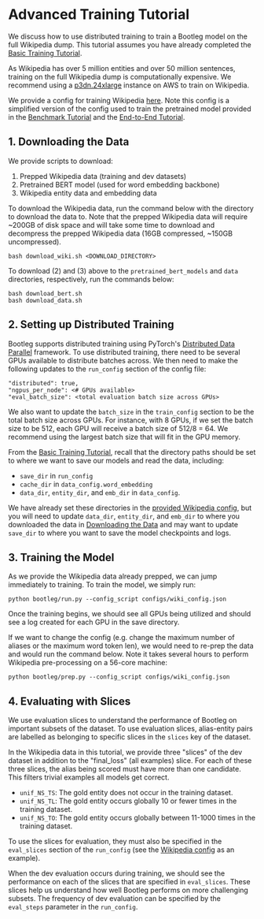 # Advanced Training Tutorial

We discuss how to use distributed training to train a Bootleg model on the full Wikipedia dump. This tutorial assumes you have already completed the [Basic Training Tutorial](basic_training_tutorial.md).

As Wikipedia has over 5 million entities and over 50 million sentences, training on the full Wikipedia dump is computationally expensive. We recommend using a [p3dn.24xlarge](https://aws.amazon.com/ec2/instance-types/p3/) instance on AWS to train on Wikipedia.


We provide a config for training Wikipedia [here](../configs/wiki_config.json). Note this config is a simplified version of the config used to train the pretrained model provided in the [Benchmark Tutorial](benchmark_tutorial.ipynb) and the [End-to-End Tutorial](end2end_ned_tutorial.ipynb).


## 1. Downloading the Data

We provide scripts to download:
1. Prepped Wikipedia data (training and dev datasets)
2. Pretrained BERT model (used for word embedding backbone)
3. Wikipedia entity data and embedding data

To download the Wikipedia data, run the command below with the directory to download the data to. Note that the prepped Wikipedia data will require ~200GB of disk space and will take some time to download and decompress the prepped Wikipedia data (16GB compressed, ~150GB uncompressed).
```
bash download_wiki.sh <DOWNLOAD_DIRECTORY>
```

To download (2) and (3) above to the `pretrained_bert_models` and `data` directories, respectively, run the commands below:
```
bash download_bert.sh
bash download_data.sh
```

## 2. Setting up Distributed Training

Bootleg supports distributed training using PyTorch's [Distributed Data Parallel](https://pytorch.org/docs/stable/notes/ddp.html) framework. To use distributed training, there need to be several GPUs available to distribute batches across. We then need to make the following updates to the  `run_config` section of the config file:
```
"distributed": true,
"ngpus_per_node": <# GPUs available>
"eval_batch_size": <total evaluation batch size across GPUs>
```
We also want to update the `batch_size` in the `train_config` section to be the total batch size across GPUs. For instance, with 8 GPUs, if we set the batch size to be 512, each GPU will receive a batch size of 512/8 = 64. We recommend using the largest batch size that will fit in the GPU memory.

From the [Basic Training Tutorial](basic_training_tutorial.md), recall that the directory paths should be set to where we want to save our models and read the data, including:
  - `save_dir` in `run_config`
  - `cache_dir` in `data_config.word_embedding`
  - `data_dir`, `entity_dir`, and `emb_dir` in `data_config`.

We have already set these directories in the [provided Wikipedia config](../configs/wiki_config.json), but you will need to update `data_dir`, `entity_dir`, and `emb_dir` to where you downloaded the data in [Downloading the Data](#1-downloading-the-data) and may want to update `save_dir` to where you want to save the model checkpoints and logs.

## 3. Training the Model

As we provide the Wikipedia data already prepped, we can jump immediately to training. To train the model, we simply run:

    python bootleg/run.py --config_script configs/wiki_config.json

Once the training begins, we should see all GPUs being utilized and should see a log created for each GPU in the save directory.

If we want to change the config (e.g. change the maximum number of aliases or the maximum word token len), we would need to re-prep the data and would run the command below. Note it takes several hours to perform Wikipedia pre-processing on a 56-core machine:

    python bootleg/prep.py --config_script configs/wiki_config.json

## 4. Evaluating with Slices

We use evaluation slices to understand the performance of Bootleg on important subsets of the dataset. To use evaluation slices, alias-entity pairs are labelled as belonging to specific slices in the `slices` key of the dataset.

In the Wikipedia data in this tutorial, we provide three "slices" of the dev dataset in addition to the "final_loss" (all examples) slice. For each of these three slices, the alias being scored must have more than one candidate. This filters trivial examples all models get correct.
- `unif_NS_TS`: The gold entity does not occur in the training dataset.
- `unif_NS_TL`: The gold entity occurs globally 10 or fewer times in the training dataset.
- `unif_NS_TO`: The gold entity occurs globally between 11-1000 times in the training dataset.

To use the slices for evaluation, they must also be specified in the `eval_slices` section of the `run_config` (see the [Wikipedia config](../configs/wiki_config.json) as an example).

When the dev evaluation occurs during training, we should see the performance on each of the slices that are specified in `eval_slices`. These slices help us understand how well Bootleg performs on more challenging subsets. The frequency of dev evaluation can be specified by the `eval_steps` parameter in the `run_config`.
